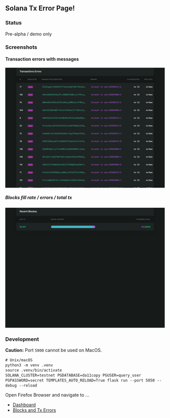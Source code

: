 ## Solana Tx Error Page!

### Status
Pre-alpha / demo only

### Screenshots

#### Transaction errors with messages
![Transaction Errors](docs/tx-errors.png "Transaction Errors")

##### Blocks fill rate / errors / total tx
![Recent Blocks](docs/blocks.png "Blocks Content")


### Development
**Caution:** Port `5000` cannot be used on MacOS.

```
# Unix/macOS
python3 -m venv .venv
source .venv/bin/activate
SOLANA_CLUSTER=testnet PGDATABASE=da11copy PGUSER=query_user PGPASSWORD=secret TEMPLATES_AUTO_RELOAD=True flask run --port 5050 --debug --reload
```

Open Firefox Browser and navigate to ...
* [Dashboard](http://localhost:5050/dashboard)
* [Blocks and Tx Errors](http://localhost:5050/recent-blocks)

